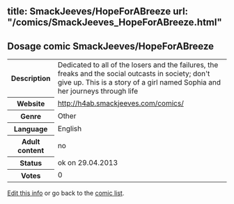 title: SmackJeeves/HopeForABreeze
url: "/comics/SmackJeeves_HopeForABreeze.html"
---
Dosage comic SmackJeeves/HopeForABreeze
-----------------------------------------

<p id="msg"></p>
<script type="text/javascript">
if (window.location.search === '?edit_info_mail=sent_ok') {
  var elem = document.getElementById("msg");
  elem.innerHTML = 'Edited information sucessfully sent for review, which is usually done daily. Thanks!';
  elem.className = 'ok';
}
</script>
<table class="comicinfo">
<tr>
<th>Description</th><td>Dedicated to all of the losers and the failures, the freaks and the social outcasts in society; don't give up. This is a story of a girl named Sophia and her journeys through life</td>
</tr>
<tr>
<th>Website</th><td><a href="http://h4ab.smackjeeves.com/comics/">http://h4ab.smackjeeves.com/comics/</a></td>
</tr>
<tr>
<th>Genre</th><td>Other</td>
</tr>
<tr>
<th>Language</th><td>English</td>
</tr>
<tr>
<th>Adult content</th><td>no</td>
</tr>
<tr>
<th>Status</th><td>ok on 29.04.2013</td>
</tr>
<tr>
<th>Votes</th><td>0</td>
</tr>
</table>

[Edit this info](SmackJeeves_HopeForABreeze_edit.html) or go back to the [comic list](../comic-index.html).
